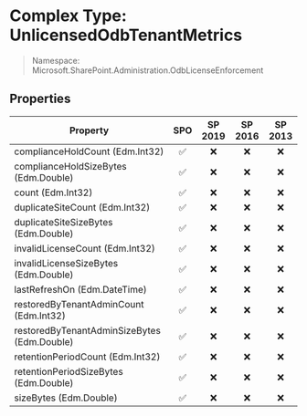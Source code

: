 # Complex Type: UnlicensedOdbTenantMetrics

> Namespace: Microsoft.SharePoint.Administration.OdbLicenseEnforcement

## Properties

Property | SPO | SP 2019 | SP 2016 | SP 2013
----------|:---:|:-------:|:-------:|:-------:
complianceHoldCount (Edm.Int32) | ✅ | ❌ | ❌ | ❌
complianceHoldSizeBytes (Edm.Double) | ✅ | ❌ | ❌ | ❌
count (Edm.Int32) | ✅ | ❌ | ❌ | ❌
duplicateSiteCount (Edm.Int32) | ✅ | ❌ | ❌ | ❌
duplicateSiteSizeBytes (Edm.Double) | ✅ | ❌ | ❌ | ❌
invalidLicenseCount (Edm.Int32) | ✅ | ❌ | ❌ | ❌
invalidLicenseSizeBytes (Edm.Double) | ✅ | ❌ | ❌ | ❌
lastRefreshOn (Edm.DateTime) | ✅ | ❌ | ❌ | ❌
restoredByTenantAdminCount (Edm.Int32) | ✅ | ❌ | ❌ | ❌
restoredByTenantAdminSizeBytes (Edm.Double) | ✅ | ❌ | ❌ | ❌
retentionPeriodCount (Edm.Int32) | ✅ | ❌ | ❌ | ❌
retentionPeriodSizeBytes (Edm.Double) | ✅ | ❌ | ❌ | ❌
sizeBytes (Edm.Double) | ✅ | ❌ | ❌ | ❌